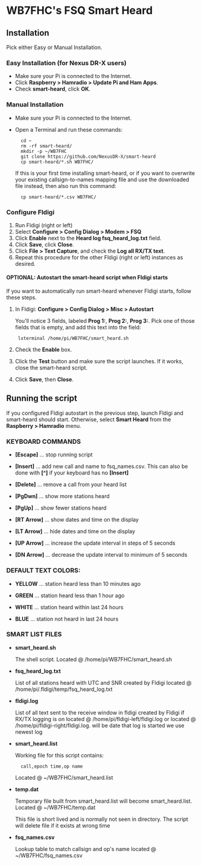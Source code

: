 # WB7FHC's FSQ Smart Heard

## Installation
Pick either Easy or Manual Installation.

### Easy Installation (for Nexus DR-X users)
- Make sure your Pi is connected to the Internet.
- Click __Raspberry > Hamradio > Update Pi and Ham Apps__.
- Check __smart-heard__, click __OK__.

### Manual Installation
- Make sure your Pi is connected to the Internet.
- Open a Terminal and run these commands:

		cd ~
		rm -rf smart-heard/
		mkdir -p ~/WB7FHC
		git clone https://github.com/NexusDR-X/smart-heard
		cp smart-heard/*.sh WB7FHC/

	If this is your first time installing smart-heard, or if you want to overwrite your existing callsign-to-names mapping file and use the downloaded file instead, then also run this command:
	
		cp smart-heard/*.csv WB7FHC/

### Configure Fldigi

1. Run Fldigi (right or left)
1. Select __Configure > Config Dialog > Modem > FSQ__
1. Click __Enable__ next to the __Heard log fsq_heard_log.txt__ field.
1. Click __Save__, click __Close__.
1. Click __File > Text Capture__, and check the __Log all RX/TX text__.
1. Repeat this procedure for the other Fldigi (right or left) instances as desired.

#### OPTIONAL: Autostart the smart-heard script when Fldigi starts

If you want to automatically run smart-heard whenever Fldigi starts, follow these steps.

1. In Fldigi: __Configure > Config Dialog > Misc > Autostart__

	You'll notice 3 fields, labeled __Prog 1:__, __Prog 2:__, __Prog 3:__. Pick one of those fields that is empty, and add this text into the field:
	
		lxterminal /home/pi/WB7FHC/smart_heard.sh

1. Check the __Enable__ box.
1. Click the __Test__ button and make sure the script launches. If it works, close the smart-heard script.
1. Click __Save__, then __Close__.

## Running the script

If you configured Fldigi autostart in the previous step, launch Fldigi and smart-heard should start. Otherwise, select __Smart Heard__ from the __Raspberry > Hamradio__ menu.

### KEYBOARD COMMANDS

- __[Escape]__ … stop running script

- __[Insert]__ … add new call and name to fsq_names.csv. This can also be done with __[^]__ if your keyboard has no __[Insert]__

- __[Delete]__ … remove a call from your heard list

- __[PgDwn]__ … show more stations heard

- __[PgUp]__ … show fewer stations heard

- __[RT Arrow]__ … show dates and time on the display

- __[LT Arrow]__ … hide dates and time on the display

- __[UP Arrow]__ … increase the update interval in steps of 5 seconds

- __[DN Arrow]__ … decrease the update interval to minimum of 5 seconds

### DEFAULT TEXT COLORS:

- __YELLOW__ ... station heard less than 10 minutes ago

- __GREEN__  ... station heard less than 1 hour ago

- __WHITE__  ... station heard within last 24 hours

- __BLUE__   ... station not heard in last 24 hours

### SMART LIST FILES

- __smart_heard.sh__
     
	The shell script. Located @ /home/pi/WB7FHC/smart_heard.sh

- __fsq_heard_log.txt__

	List of all stations heard with UTC and SNR created by Fldigi located @ /home/pi/.fldigi/temp/fsq_heard_log.txt

- __fldigi<date>.log__
     
	List of all text sent to the receive window in fldigi created by Fldigi if RX/TX logging is on located @ /home/pi/fldigi-left/fldigi<date>.log or located @ /home/pi/fldigi-right/fldigi<date>.log. <date> will be date that log is started we use newest log

- __smart_heard.list__

	Working file for this script contains:

		call,epoch time,op name
   
   Located @ ~/WB7FHC/smart_heard.list

- __temp.dat__
     
   Temporary file built from smart_heard.list will become smart_heard.list. Located @ ~/WB7FHC/temp.dat

	This file is short lived and is normally not seen in directory. The script will delete file if it exists at wrong time

- __fsq_names.csv__

	Lookup table to match callsign and op's name located @ ~/WB7FHC/fsq_names.csv


